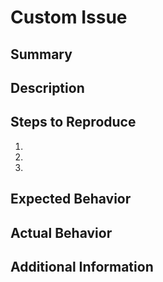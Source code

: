 # Custom Issue

## Summary
<!-- Provide a short summary of the issue. -->

## Description
<!-- Elaborate on the issue, its context, and any relevant details. -->

## Steps to Reproduce
<!-- If applicable, outline the steps to reproduce the issue. -->

1. 
2. 
3. 

## Expected Behavior
<!-- Describe what you expected to happen when encountering this issue. -->

## Actual Behavior
<!-- Describe the actual behavior you observed. -->

## Additional Information
<!-- Include any supplementary information, such as screenshots or logs. -->
